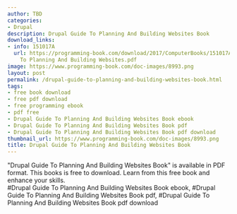 ```yaml
---
author: TBD
categories:
- Drupal
description: Drupal Guide To Planning And Building Websites Book
download_links:
- info: 151017A
  url: https://programming-book.com/download/2017/ComputerBooks/151017A/Drupal Guide
    To Planning And Building Websites.pdf
image: https://www.programming-book.com/doc-images/8993.png
layout: post
permalink: /drupal-guide-to-planning-and-building-websites-book.html
tags:
- free book download
- free pdf download
- free programming ebook
- pdf free
- Drupal Guide To Planning And Building Websites Book ebook
- Drupal Guide To Planning And Building Websites Book pdf
- Drupal Guide To Planning And Building Websites Book pdf download
thumbnail_url: https://www.programming-book.com/doc-images/8993.png
title: Drupal Guide To Planning And Building Websites Book
---
```


 
<div class="item-desc text-justify">
  "Drupal Guide To Planning And Building Websites Book" is available in PDF format. This books is free to download. Learn from this free book and enhance your skills.
  <br>
  #Drupal Guide To Planning And Building Websites Book ebook, #Drupal Guide To Planning And Building Websites Book pdf, #Drupal Guide To Planning And Building Websites Book pdf download
</div>